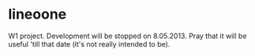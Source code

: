 lineoone
========

W1 project. Development will be stopped on 8.05.2013.
Pray that it will be useful 'till that date (it's not really intended to be).

